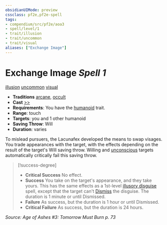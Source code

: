 ```yaml
---
obsidianUIMode: preview
cssclass: pf2e,pf2e-spell
tags:
- compendium/src/pf2e/aoa3
- spell/level/1
- trait/illusion
- trait/uncommon
- trait/visual
aliases: ["Exchange Image"]
---
```

# Exchange Image *Spell 1*   
[illusion](illusion.md "Illusion School Trait")  [uncommon](uncommon.md "Uncommon Rarity Trait")  [visual](visual.md "Visual Effect Trait")  

- **Traditions** [arcane](arcane.md "Arcane Tradition Trait"), [occult](occult.md "Occult Tradition Trait")
- **Cast** [>>](chapter-9-playing-the-game.md#Actions "Two-Action") 
- **Requirements**: You have the [humanoid](humanoid.md "Humanoid Creature Type Trait") trait.
- **Range**: touch
- **Targets**: you and 1 other humanoid
- **Saving Throw**: Will
- **Duration**: varies

To mislead pursuers, the Lacunafex developed the means to swap visages. You trade appearances with the target, with the effects depending on the result of the target's Will saving throw. Willing and [unconscious](conditions.md#Unconscious) targets automatically critically fail this saving throw.

> [!success-degree] 
> - **Critical Success** No effect.
> - **Success** You take on the target's appearance, and they take yours. This has the same effects as a 1st-level [illusory disguise](illusory-disguise.md) spell, except that the target can't [Dismiss](dismiss.md) the disguise. The duration is 1 minute or until Dismissed.
> - **Failure** As success, but the duration is 1 hour or until Dismissed.
> - **Critical Failure** As success, but the duration is 24 hours.

*Source: Age of Ashes #3: Tomorrow Must Burn p. 73*